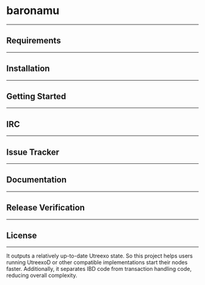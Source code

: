 # baronamu
---
## Requirements
---
## Installation
---
## Getting Started
---
## IRC
---
## Issue Tracker
---
## Documentation
---
## Release Verification
---
## License
---
It outputs a relatively up-to-date Utreexo state. 
So this project helps users running UtreexoD or other compatible implementations start their nodes faster. 
Additionally, it separates IBD code from transaction handling code, reducing overall complexity.
